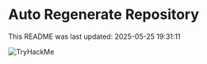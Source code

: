 # Auto Regenerate Repository

This README was last updated: 2025-05-25 19:31:11

 ![TryHackMe](https://tryhackme.com/badge/533634)